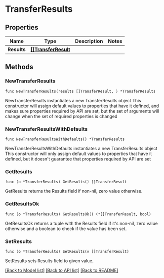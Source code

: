 # TransferResults

## Properties

Name | Type | Description | Notes
------------ | ------------- | ------------- | -------------
**Results** | [**[]TransferResult**](TransferResult.md) |  | 

## Methods

### NewTransferResults

`func NewTransferResults(results []TransferResult, ) *TransferResults`

NewTransferResults instantiates a new TransferResults object
This constructor will assign default values to properties that have it defined,
and makes sure properties required by API are set, but the set of arguments
will change when the set of required properties is changed

### NewTransferResultsWithDefaults

`func NewTransferResultsWithDefaults() *TransferResults`

NewTransferResultsWithDefaults instantiates a new TransferResults object
This constructor will only assign default values to properties that have it defined,
but it doesn't guarantee that properties required by API are set

### GetResults

`func (o *TransferResults) GetResults() []TransferResult`

GetResults returns the Results field if non-nil, zero value otherwise.

### GetResultsOk

`func (o *TransferResults) GetResultsOk() (*[]TransferResult, bool)`

GetResultsOk returns a tuple with the Results field if it's non-nil, zero value otherwise
and a boolean to check if the value has been set.

### SetResults

`func (o *TransferResults) SetResults(v []TransferResult)`

SetResults sets Results field to given value.



[[Back to Model list]](../README.md#documentation-for-models) [[Back to API list]](../README.md#documentation-for-api-endpoints) [[Back to README]](../README.md)


